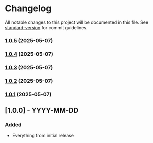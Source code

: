 # Changelog

All notable changes to this project will be documented in this file. See [standard-version](https://github.com/conventional-changelog/standard-version) for commit guidelines.

### [1.0.5](https://github.com/champ8644/prioriq/compare/v1.0.4...v1.0.5) (2025-05-07)

### [1.0.4](https://github.com/champ8644/prioriq/compare/v1.0.3...v1.0.4) (2025-05-07)

### [1.0.3](https://github.com/champ8644/prioriq/compare/v1.0.2...v1.0.3) (2025-05-07)

### [1.0.2](https://github.com/champ8644/prioriq/compare/v1.0.1...v1.0.2) (2025-05-07)

### [1.0.1](https://github.com/champ8644/prioriq/compare/v1.0.0...v1.0.1) (2025-05-07)

## [1.0.0] - YYYY-MM-DD

### Added
- Everything from initial release
